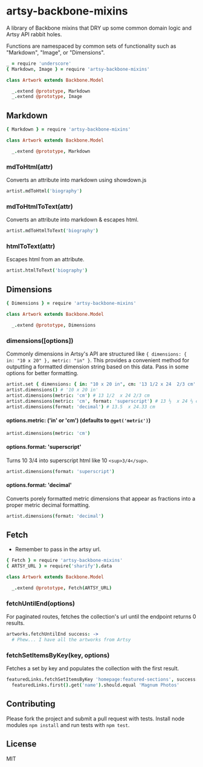 # artsy-backbone-mixins

A library of Backbone mixins that DRY up some common domain logic and Artsy API rabbit holes.

Functions are namespaced by common sets of functionality such as "Markdown", "Image", or "Dimensions".

````coffeescript
_ = require 'underscore'
{ Markdown, Image } = require 'artsy-backbone-mixins'

class Artwork extends Backbone.Model

  _.extend @prototype, Markdown
  _.extend @prototype, Image
````

## Markdown

````coffeescript
{ Markdown } = require 'artsy-backbone-mixins'

class Artwork extends Backbone.Model

  _.extend @prototype, Markdown

````

### mdToHtml(attr)

Converts an attribute into markdown using showdown.js

````coffeescript
artist.mdToHtml('biography')
````

### mdToHtmlToText(attr)

Converts an attribute into markdown & escapes html.

````coffeescript
artist.mdToHtmlToText('biography')
````

### htmlToText(attr)

Escapes html from an attribute.

````coffeescript
artist.htmlToText('biography')
````

## Dimensions

````coffeescript
{ Dimensions } = require 'artsy-backbone-mixins'

class Artwork extends Backbone.Model

  _.extend @prototype, Dimensions

````

### dimensions([options])

Commonly dimensions in Artsy's API are structured like `{ dimensions: { in: "10 x 20" }, metric: "in" }`. This provides a convenient method for outputting a formatted dimension string based on this data. Pass in some options for better formatting.

````coffeescript
artist.set { dimensions: { in: "10 x 20 in", cm: '13 1/2 x 24  2/3 cm' }, metric: "in" }
artist.dimensions() # '10 x 20 in'
artist.dimensions(metric: 'cm') # 13 1/2  x 24 2/3 cm
artist.dimensions(metric: 'cm', format: 'superscript') # 13 ½  x 24 ⅔ cm
artist.dimensions(format: 'decimal') # 13.5  x 24.33 cm
````

#### options.metric: ('in' or 'cm') (defaults to `@get('metric')`)

````coffeescript
artist.dimensions(metric: 'cm')
````

#### options.format: 'superscript'

Turns 10 3/4 into superscript html like 10 `<sup>3/4</sup>`.

````coffeescript
artist.dimensions(format: 'superscript')
````

#### options.format: 'decimal'

Converts porely formatted metric dimensions that appear as fractions into a proper metric decimal formatting.

````coffeescript
artist.dimensions(format: 'decimal')
````

## Fetch

* Remember to pass in the artsy url.

````coffeescript
{ Fetch } = require 'artsy-backbone-mixins'
{ ARTSY_URL } = require('sharify').data

class Artwork extends Backbone.Model

  _.extend @prototype, Fetch(ARTSY_URL)

````

### fetchUntilEnd(options)

For paginated routes, fetches the collection's url until the endpoint returns 0 results.

````coffeescript
artworks.fetchUntilEnd success: ->
  # Phew... I have all the artworks from Artsy
````

### fetchSetItemsByKey(key, options)

Fetches a set by key and populates the collection with the first result.

````coffeescript
featuredLinks.fetchSetItemsByKey 'homepage:featured-sections', success: ->
  featuredLinks.first().get('name').should.equal 'Magnum Photos'
````

## Contributing

Please fork the project and submit a pull request with tests. Install node modules `npm install` and run tests with `npm test`.

## License

MIT
